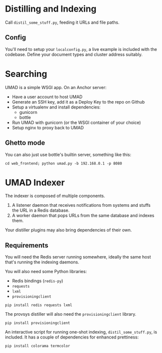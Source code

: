 Distilling and Indexing
=======================

Call `distil_some_stuff.py`, feeding it URLs and file paths.


Config
------

You'll need to setup your `localconfig.py`, a live example is included with the
codebase. Define your document types and cluster address suitably.


Searching
=========

UMAD is a simple WSGI app. On an Anchor server:

* Have a user account to host UMAD
* Generate an SSH key, add it as a Deploy Key to the repo on Github
* Setup a virtualenv and install dependencies:
    * gunicorn
    * bottle
* Run UMAD with gunicorn (or the WSGI container of your choice)
* Setup nginx to proxy back to UMAD


Ghetto mode
-----------

You can also just use bottle's builtin server, something like this:

    cd web_frontend; python umad.py -b 192.168.0.1 -p 8080





UMAD Indexer
============

The indexer is composed of multiple components.

1. A listener daemon that receives notifications from systems and stuffs the URL in a Redis database.
2. A worker daemon that pops URLs from the same database and indexes them.

Your distiller plugins may also bring dependencies of their own.


Requirements
------------

You will need the Redis server running somewhere, ideally the same host that's running the indexing daemons.

You will also need some Python libraries:

* Redis bindings (`redis-py`)
* `requests`
* `lxml`
* `provisioningclient`

```
pip install redis requests lxml
```

The provsys distiller will also need the `provisioningclient` library.

```
pip install provisioningclient
```

An interactive script for running one-shot indexing, `distil_some_stuff.py`, is
included. It has a couple of dependencies for enhanced prettiness:

```
pip install colorama termcolor
```
